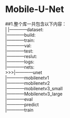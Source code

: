 # Mobile-U-Net

##1.整个库一共包含以下内容：  
|
|————dataset:  
                     |————build:  
                                    |————train:  
                                    |————val:  
                                    |————test:  
                                    |————reslut:  
|————logs:  
|————nets:  
                                 >>>|————unet  
                        |————mobilenetv1  
                        |————mobilenetv2  
                        |————mobilenetv3_small  
                        |————Mobilenetv3_large  
                        |————eval  
|————predict  
|————train  
